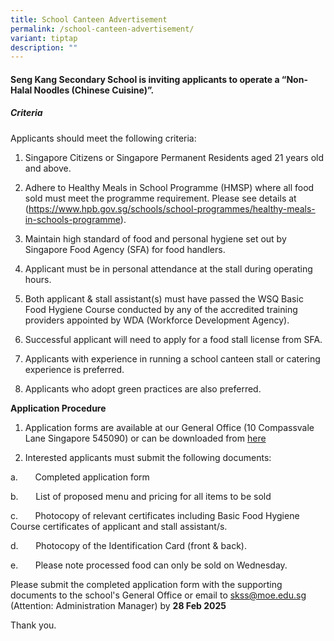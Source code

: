 ```yaml
---
title: School Canteen Advertisement
permalink: /school-canteen-advertisement/
variant: tiptap
description: ""
---
```

<h4>Seng Kang Secondary School is inviting applicants to operate a “Non-Halal Noodles (Chinese Cuisine)”.</h4>
<h5>Criteria</h5>
<p>Applicants should meet the following criteria:</p>
<ol data-tight="true" class="tight">
<li>
<p>Singapore Citizens or Singapore Permanent Residents aged 21 years old
and above.</p>
</li>
<li>
<p>Adhere to Healthy Meals in School Programme (HMSP) where all food sold
must meet the programme requirement. Please see details at (<a href="https://www.hpb.gov.sg/schools/school-programmes/healthy-meals-in-schools-programme" rel="noopener noreferrer nofollow" target="_blank">https://www.hpb.gov.sg/schools/school-programmes/healthy-meals-in-schools-programme</a>).</p>
</li>
<li>
<p>Maintain high standard of food and personal hygiene set out by Singapore
Food Agency (SFA) for food handlers.</p>
</li>
<li>
<p>Applicant must be in personal attendance at the stall during operating
hours.</p>
</li>
<li>
<p>Both applicant &amp; stall assistant(s) must have passed the WSQ Basic
Food Hygiene Course conducted by any of the accredited training providers
appointed by WDA (Workforce Development Agency).</p>
</li>
<li>
<p>Successful applicant will need to apply for a food stall license from
SFA.</p>
</li>
<li>
<p>Applicants with experience in running a school canteen stall or catering
experience is preferred.</p>
</li>
<li>
<p>Applicants who adopt green practices are also preferred.</p>
</li>
</ol>
<p><strong>Application Procedure</strong>
</p>
<ol data-tight="true" class="tight">
<li>
<p>Application forms are available at our General Office (10 Compassvale
Lane Singapore 545090) or can be downloaded from <a href="/files/Canteen_Application_Form_2025___Non_Halal___Noodles_Chinese_Cusine.pdf" rel="noopener nofollow" target="_blank">here</a>
</p>
</li>
<li>
<p>Interested applicants must submit the following documents:</p>
</li>
</ol>
<p>a.&nbsp;&nbsp;&nbsp;&nbsp;&nbsp;&nbsp; Completed application form</p>
<p>b.&nbsp;&nbsp;&nbsp;&nbsp;&nbsp;&nbsp; List of proposed menu and pricing
for all items to be sold</p>
<p>c.&nbsp;&nbsp;&nbsp;&nbsp;&nbsp;&nbsp; Photocopy of relevant certificates
including Basic Food Hygiene Course certificates of applicant and stall
assistant/s.</p>
<p>d.&nbsp;&nbsp;&nbsp;&nbsp;&nbsp;&nbsp; Photocopy of the Identification
Card (front &amp; back).</p>
<p>e.&nbsp;&nbsp;&nbsp;&nbsp;&nbsp;&nbsp; Please note processed food can
only be sold on Wednesday.</p>
<p>Please submit the completed application form with the supporting documents
to the school's General Office or email to <a href="mailto:skss@moe.edu.sg" rel="noopener noreferrer nofollow" target="_blank">skss@moe.edu.sg</a> (Attention: Administration
Manager) by <strong>28 Feb 2025</strong>
</p>
<p>Thank you.</p>
